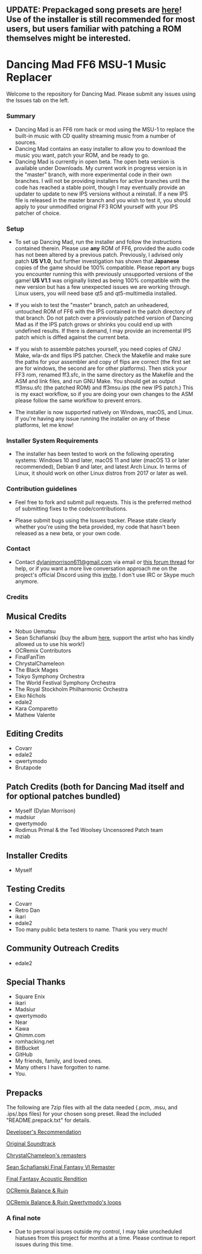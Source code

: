 ## UPDATE: Prepackaged song presets are [here](#prepacks)! Use of the installer is still recommended for most users, but users familiar with patching a ROM themselves might be interested. 

# Dancing Mad FF6 MSU-1 Music Replacer #

Welcome to the repository for Dancing Mad. Please submit any issues using the Issues tab on the left. 

### Summary ###

* Dancing Mad is an FF6 rom hack or mod using the MSU-1 to replace the built-in music with CD quality streaming music from a number of sources.
* Dancing Mad contains an easy installer to allow you to download the music you want, patch your ROM, and be ready to go.
* Dancing Mad is currently in open beta. The open beta version is available under Downloads. My current work in progress version is in the "master" branch, with more experimental code in their own branches. I will not be providing installers for active branches until the code has reached a stable point, though I may eventually provide an updater to update to new IPS versions without a reinstall. If a new IPS file is released in the master branch and you wish to test it, you should apply to your unmodified original FF3 ROM yourself with your IPS patcher of choice.

### Setup ###

* To set up Dancing Mad, run the installer and follow the instructions contained therein. Please use **any** ROM of FF6, provided the audio code has not been altered by a previous patch. Previously, I advised only patch **US V1.0**, but further investigation has shown that **Japanese** copies of the game should be 100% compatible. Please report any bugs you encounter running this with previously unsupported versions of the game! **US V1.1** was originally listed as being 100% compatible with the new version but has a few unexpected issues we are working through. Linux users, you will need base qt5 and qt5-multimedia installed.

* If you wish to test the "master" branch, patch an unheadered, untouched ROM of FF6 with the IPS contained in the patch directory of that branch. Do not patch over a previously patched version of Dancing Mad as if the IPS patch grows or shrinks you could end up with undefined results. If there is demand, I may provide an incremental IPS patch which is diffed against the current beta.

* If you wish to assemble patches yourself, you need copies of GNU Make, wla-dx and flips IPS patcher. Check the Makefile and make sure the paths for your assembler and copy of flips are correct (the first set are for windows, the second are for other platforms). Then stick your FF3 rom, renamed ff3.sfc, in the same directory as the Makefile and the ASM and link files, and run GNU Make. You should get as output ff3msu.sfc (the patched ROM) and ff3msu.ips (the new IPS patch.) This is my exact workflow, so if you are doing your own changes to the ASM please follow the same workflow to prevent errors.

* The installer is now supported natively on Windows, macOS, and Linux. If you're having any issue running the installer on any of these platforms, let me know!

### Installer System Requirements ###

* The installer has been tested to work on the following operating systems: Windows 10 and later, macOS 11 and later (macOS 13 or later recommended), Debian 9 and later, and latest Arch Linux. In terms of Linux, it should work on other Linux distros from 2017 or later as well.
### Contribution guidelines ###

* Feel free to fork and submit pull requests. This is the preferred method of submitting fixes to the code/contributions. 

* Please submit bugs using the Issues tracker. Please state clearly whether you're using the beta provided, my code that hasn't been released as a new beta, or your own code. 



### Contact ###

* Contact dylanjmorrison611@gmail.com via email or [this forum thread](http://forums.qhimm.com/index.php?topic=16077) for help, or if you want a more live conversation approach me on the project's official Discord using this [invite](https://discord.gg/ynZkNnK). I don't use IRC or Skype much anymore. 

### Credits ###
## Musical Credits ##
* Nobuo Uematsu
* Sean Schafianski (buy the album [here](https://seanschafianski.bandcamp.com/album/remastered-soundtrack-final-fantasy-vi-disc-1), support the artist who has kindly allowed us to use his work!)
* OCRemix Contributors
* FinalFanTim
* ChrystalChameleon
* The Black Mages
* Tokyo Symphony Orchestra
* The World Festival Symphony Orchestra
* The Royal Stockholm Philharmonic Orchestra
* Eiko Nichols
* edale2
* Kara Comparetto
* Mathew Valente
  
## Editing Credits ##
* Covarr
* edale2
* qwertymodo
* Brutapode

## Patch Credits (both for Dancing Mad itself and for optional patches bundled) ##
* Myself (Dylan Morrison)
* madsiur
* qwertymodo
* Rodimus Primal & the Ted Woolsey Uncensored Patch team
* mziab

## Installer Credits ##
* Myself

## Testing Credits ##
* Covarr
* Retro Dan
* ikari
* edale2
* Too many public beta testers to name. Thank you very much!

## Community Outreach Credits ##
* edale2

## Special Thanks ##
* Square Enix
* ikari
* Madsiur
* qwertymodo
* Near
* Kawa
* Qhimm.com
* romhacking.net
* BitBucket
* GitHub
* My friends, family, and loved ones.
* Many others I have forgotten to name.
* You.

## Prepacks ##

The following are 7zip files with all the data needed (.pcm, .msu, and .ips/.bps files) for your chosen song preset. Read the included "README.prepack.txt" for details.

[Developer's Recommendation](https://d9z02nz0xcifk.cloudfront.net/DancingMad-DR.7z)

[Original Soundtrack](https://d9z02nz0xcifk.cloudfront.net/DancingMad-OST.7z)

[ChrystalChameleon's remasters](https://d9z02nz0xcifk.cloudfront.net/DancingMad-CRC.7z)

[Sean Schafianski Final Fantasy VI Remaster](https://d9z02nz0xcifk.cloudfront.net/DancingMad-SSC.7z) 

[Final Fantasy Acoustic Rendition](https://d9z02nz0xcifk.cloudfront.net/DancingMad-FFAR.7z) 

[OCRemix Balance & Ruin](https://d9z02nz0xcifk.cloudfront.net/DancingMad-OCR.7z) 

[OCRemix Balance & Ruin Qwertymodo's loops](https://d9z02nz0xcifk.cloudfront.net/DancingMad-OCR2.7z)  


### A final note ###

* Due to personal issues outside my control, I may take unscheduled hiatuses from this project for months at a time. Please continue to report issues during this time.


